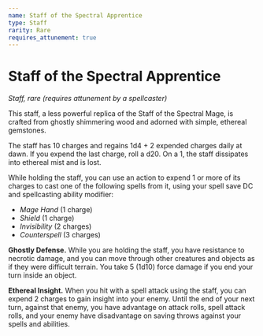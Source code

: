 ```yaml
---
name: Staff of the Spectral Apprentice
type: Staff
rarity: Rare
requires_attunement: true
---
```


# Staff of the Spectral Apprentice

*Staff, rare (requires attunement by a spellcaster)*

This staff, a less powerful replica of the Staff of the Spectral Mage, is crafted from ghostly shimmering wood and adorned with simple, ethereal gemstones.

The staff has 10 charges and regains 1d4 + 2 expended charges daily at dawn. If you expend the last charge, roll a d20. On a 1, the staff dissipates into ethereal mist and is lost.

While holding the staff, you can use an action to expend 1 or more of its charges to cast one of the following spells from it, using your spell save DC and spellcasting ability modifier:
- *Mage Hand* (1 charge)
- *Shield* (1 charge)
- *Invisibility* (2 charges)
- *Counterspell* (3 charges)

**Ghostly Defense.** While you are holding the staff, you have resistance to necrotic damage, and you can move through other creatures and objects as if they were difficult terrain. You take 5 (1d10) force damage if you end your turn inside an object.

**Ethereal Insight.** When you hit with a spell attack using the staff, you can expend 2 charges to gain insight into your enemy. Until the end of your next turn, against that enemy, you have advantage on attack rolls, spell attack rolls, and your enemy have disadvantage on saving throws against your spells and abilities.
